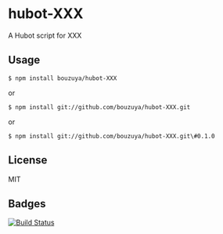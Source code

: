 # hubot-XXX

A Hubot script for XXX

## Usage

    $ npm install bouzuya/hubot-XXX

or

    $ npm install git://github.com/bouzuya/hubot-XXX.git

or

    $ npm install git://github.com/bouzuya/hubot-XXX.git\#0.1.0

## License

MIT

## Badges

[![Build Status](https://travis-ci.org/bouzuya/hubot-XXX.svg?branch=master)](https://travis-ci.org/bouzuya/hubot-XXX)

